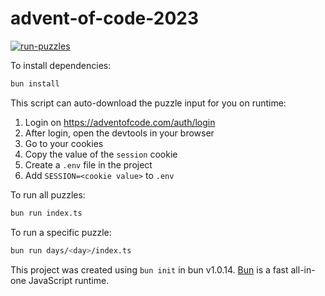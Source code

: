 # advent-of-code-2023

[![run-puzzles](https://github.com/DuckThom/advent-of-code-2023/actions/workflows/workflow.yaml/badge.svg?event=push)](https://github.com/DuckThom/advent-of-code-2023/actions/workflows/workflow.yaml)

To install dependencies:

```bash
bun install
```

This script can auto-download the puzzle input for you on runtime:

1. Login on https://adventofcode.com/auth/login
2. After login, open the devtools in your browser
3. Go to your cookies
4. Copy the value of the `session` cookie
5. Create a `.env` file in the project
6. Add `SESSION=<cookie value>` to `.env`



To run all puzzles:

```bash
bun run index.ts
```

To run a specific puzzle:

```bash
bun run days/<day>/index.ts
```

This project was created using `bun init` in bun v1.0.14. [Bun](https://bun.sh) is a fast all-in-one JavaScript runtime.
